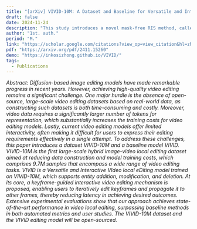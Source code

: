 ```yaml
---
title: "[arXiv] VIVID-10M: A Dataset and Baseline for Versatile and Interactive Video Local Editing"
draft: false
date: 2024-11-24
description: "This study introduces a novel mask-free RIS method, called GTMS, which utilizes both structural and semantic information. It achieves SOTA performance compared with other mask-free RIS methods and even outperforms many fully-supervised RIS methods."
author: "1st. auth."
period: "M."
link: "https://scholar.google.com/citations?view_op=view_citation&hl=zh-CN&user=ZkcJasgAAAAJ&citation_for_view=ZkcJasgAAAAJ:UeHWp8X0CEIC"
pdf: "https://arxiv.org/pdf/2411.15260"
demo: "https://inkosizhong.github.io/VIVID/"
tags:
  - Publications
---
```


*Abstract: Diffusion-based image editing models have made remarkable progress in recent years. However, achieving high-quality video editing remains a significant challenge. One major hurdle is the absence of open-source, large-scale video editing datasets based on real-world data, as constructing such datasets is both time-consuming and costly. Moreover, video data requires a significantly larger number of tokens for representation, which substantially increases the training costs for video editing models. Lastly, current video editing models offer limited interactivity, often making it difficult for users to express their editing requirements effectively in a single attempt. To address these challenges, this paper introduces a dataset VIVID-10M and a baseline model VIVID. VIVID-10M is the first large-scale hybrid image-video local editing dataset aimed at reducing data construction and model training costs, which comprises 9.7M samples that encompass a wide range of video editing tasks. VIVID is a Versatile and Interactive VIdeo local eDiting model trained on VIVID-10M, which supports entity addition, modification, and deletion. At its core, a keyframe-guided interactive video editing mechanism is proposed, enabling users to iteratively edit keyframes and propagate it to other frames, thereby reducing latency in achieving desired outcomes. Extensive experimental evaluations show that our approach achieves state-of-the-art performance in video local editing, surpassing baseline methods in both automated metrics and user studies. The VIVID-10M dataset and the VIVID editing model will be open-sourced.*